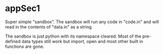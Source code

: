 # appSec1

Super simple "sandbox".  The sandbox will run any code in "code.in" and will read in the contents of "data.in" as a string.

The sandbox is just python with its namespace cleared.  Most of the pre-defined data types still work but import, open and most other built in functions are gone.  
